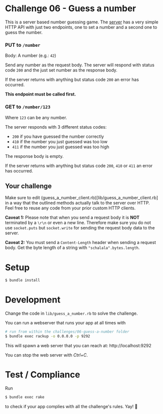 # Challenge 06 - Guess a number

This is a server based number guessing game. The [server](lib/number_server.rb) has a very simple HTTP API with just two endpoints, one to set a number and a second one to guess the number.

### **PUT** to ``/number``

Body: A number (e.g.: ``42``)

Send any number as the request body. The server will respond with status code ``200`` and the just set number as the response body.

If the server returns with anything but status code ``200`` an error has occurred.

**This endpoint must be called first.**

### **GET** to ``/number/123``

Where ``123`` can be any number.

The server responds with 3 different status codes:

* ``200`` if you have guessed the number correctly
* ``410`` if the number you just guessed was too low
* ``411`` if the number you just guessed was too high

The response body is empty.

If the server returns with anything but status code ``200``, ``410`` or ``411`` an error has occurred.

## Your challenge

Make sure to edit (guess_a_number_client.rb)[lib/guess_a_number_client.rb] in a way that the outlined methods actually talk to the server over HTTP. Feel free to reuse any code from your prior custom HTTP clients.

**Caveat 1:** Please note that when you send a request body it is **NOT** terminated by a ``\r\n`` or even a new line. Therefore make sure you do not use ``socket.puts`` but ``socket.write`` for sending the request body data to the server.

**Caveat 2:** You must send a ``Content-Length`` header when sending a request body. Get the byte length of a string with ``"schalala".bytes.length``.

# Setup

```sh
$ bundle install
```

# Development

Change the code in ``lib/guess_a_number.rb`` to solve the challenge.

You can run a webserver that runs your app at all times with

```sh
# run from within the challenges/06-guess-a-number folder
$ bundle exec rackup -o 0.0.0.0 -p 9292
```

This will spawn a web server that you can reach at: http://localhost:9292

You can stop the web server with *Ctrl+C*.

# Test / Compliance

Run

```sh
$ bundle exec rake
```

to check if your app complies with all the challenge's rules. Yay! :tada:
